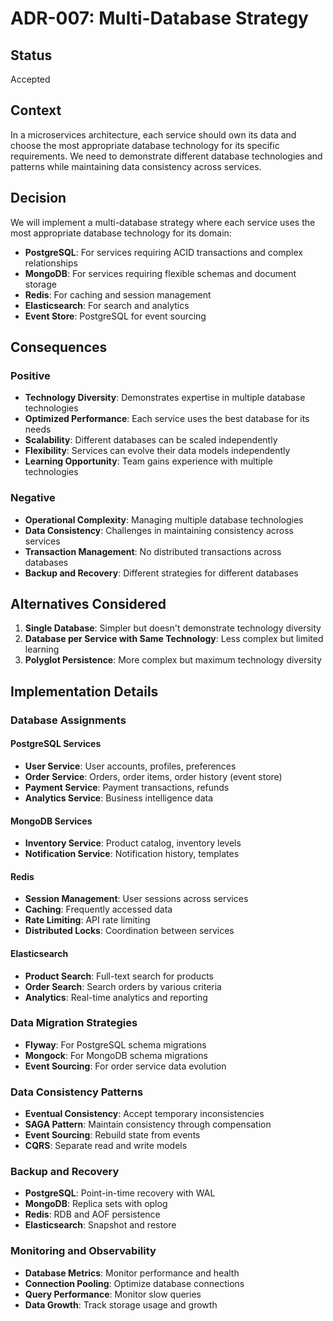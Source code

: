 # ADR-007: Multi-Database Strategy

## Status
Accepted

## Context
In a microservices architecture, each service should own its data and choose the most appropriate database technology for its specific requirements. We need to demonstrate different database technologies and patterns while maintaining data consistency across services.

## Decision
We will implement a multi-database strategy where each service uses the most appropriate database technology for its domain:

- **PostgreSQL**: For services requiring ACID transactions and complex relationships
- **MongoDB**: For services requiring flexible schemas and document storage
- **Redis**: For caching and session management
- **Elasticsearch**: For search and analytics
- **Event Store**: PostgreSQL for event sourcing

## Consequences

### Positive
- **Technology Diversity**: Demonstrates expertise in multiple database technologies
- **Optimized Performance**: Each service uses the best database for its needs
- **Scalability**: Different databases can be scaled independently
- **Flexibility**: Services can evolve their data models independently
- **Learning Opportunity**: Team gains experience with multiple technologies

### Negative
- **Operational Complexity**: Managing multiple database technologies
- **Data Consistency**: Challenges in maintaining consistency across services
- **Transaction Management**: No distributed transactions across databases
- **Backup and Recovery**: Different strategies for different databases

## Alternatives Considered

1. **Single Database**: Simpler but doesn't demonstrate technology diversity
2. **Database per Service with Same Technology**: Less complex but limited learning
3. **Polyglot Persistence**: More complex but maximum technology diversity

## Implementation Details

### Database Assignments

#### PostgreSQL Services
- **User Service**: User accounts, profiles, preferences
- **Order Service**: Orders, order items, order history (event store)
- **Payment Service**: Payment transactions, refunds
- **Analytics Service**: Business intelligence data

#### MongoDB Services
- **Inventory Service**: Product catalog, inventory levels
- **Notification Service**: Notification history, templates

#### Redis
- **Session Management**: User sessions across services
- **Caching**: Frequently accessed data
- **Rate Limiting**: API rate limiting
- **Distributed Locks**: Coordination between services

#### Elasticsearch
- **Product Search**: Full-text search for products
- **Order Search**: Search orders by various criteria
- **Analytics**: Real-time analytics and reporting

### Data Migration Strategies
- **Flyway**: For PostgreSQL schema migrations
- **Mongock**: For MongoDB schema migrations
- **Event Sourcing**: For order service data evolution

### Data Consistency Patterns
- **Eventual Consistency**: Accept temporary inconsistencies
- **SAGA Pattern**: Maintain consistency through compensation
- **Event Sourcing**: Rebuild state from events
- **CQRS**: Separate read and write models

### Backup and Recovery
- **PostgreSQL**: Point-in-time recovery with WAL
- **MongoDB**: Replica sets with oplog
- **Redis**: RDB and AOF persistence
- **Elasticsearch**: Snapshot and restore

### Monitoring and Observability
- **Database Metrics**: Monitor performance and health
- **Connection Pooling**: Optimize database connections
- **Query Performance**: Monitor slow queries
- **Data Growth**: Track storage usage and growth
